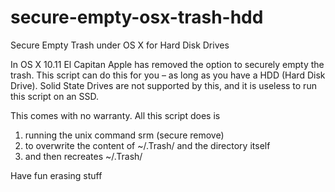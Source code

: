 # secure-empty-osx-trash-hdd
Secure Empty Trash under OS X for Hard Disk Drives

In OS X 10.11 El Capitan Apple has removed the option to securely empty the trash. 
This script can do this for you – as long as you have a HDD (Hard Disk Drive). 
Solid State Drives are not supported by this, and it is useless to run this script on an SSD.

This comes with no warranty. 
All this script does is 
1) running the unix command srm (secure remove) 
2) to overwrite the content of ~/.Trash/ and the directory itself 
3) and then recreates ~/.Trash/

Have fun erasing stuff
